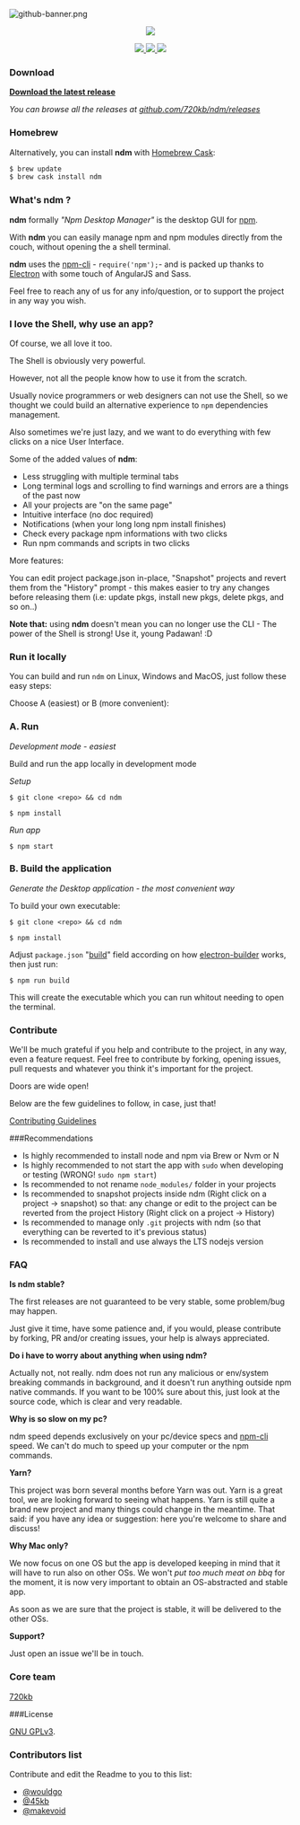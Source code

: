 ![github-banner.png](http://i.imgur.com/61OLE5Z.png)
<p align="center" style="text-align:center">
  <img src="http://i.imgur.com/bnxdjg9.png"/>
</p>

<p align="center" style="text-align:center">
<a href="https://github.com/720kb/ndm/releases" target="_blank">
<img src="https://img.shields.io/github/release/720kb/ndm.svg"/>
</a>
<a href="https://720kb.github.io/ndm/" target="_blank">
<img src="https://img.shields.io/github/downloads/720kb/ndm/total.svg"/>
</a>
<a href="https://gitter.im/720kb/ndm" target="_blank">
<img src="https://img.shields.io/gitter/room/ndm/ndm.js.svg"/>
</a>

</p>

### Download
**[Download the latest release](https://720kb.github.io/ndm)**

_You can browse all the releases at [github.com/720kb/ndm/releases](https://github.com/720kb/ndm/releases)_


### Homebrew

Alternatively, you can install **ndm** with [Homebrew Cask](https://caskroom.github.io/):

```bash
$ brew update
$ brew cask install ndm
```
### What's ndm ?

**ndm** formally _"Npm Desktop Manager"_ is the desktop GUI for [npm](https://npmjs.com/).

With **ndm** you can easily manage npm and npm modules directly from the couch, without opening the a shell terminal.

**ndm** uses the [npm-cli](https://docs.npmjs.com/cli/npm) - ```require('npm');```- and is packed up thanks to [Electron](https://github.com/electron/electron) with some touch of AngularJS and Sass.

Feel free to reach any of us for any info/question, or to support the project in any way you wish.

### I love the Shell, why use an app?

Of course, we all love it too.

The Shell is obviously very powerful.

However, not all the people know how to use it from the scratch.

Usually novice programmers or web designers can not use the Shell, so we thought we could build an alternative experience to `npm` dependencies management.

Also sometimes we're just lazy, and we want to do everything with few clicks on a nice User Interface. 


Some of the added values of **ndm**:

- Less struggling with multiple terminal tabs
- Long terminal logs and scrolling to find warnings and errors are a things of the past now
- All your projects are "on the same page"
- Intuitive interface (no doc required)
- Notifications (when your long long npm install finishes)
- Check every package npm informations with two clicks
- Run npm commands and scripts in two clicks

More features:

You can edit project package.json in-place, "Snapshot" projects and revert them from the "History" prompt - this makes easier to try any changes before releasing them (i.e: update pkgs, install new pkgs, delete pkgs, and so on..)


**Note that:** using **ndm** doesn't mean you can no longer use the CLI - The power of the Shell is strong! Use it, young Padawan! :D

### Run it locally 

You can build and run `ndm` on Linux, Windows and MacOS, just follow these easy steps:

Choose A (easiest) or B (more convenient):


### A. Run 

_Development mode - easiest_

Build and run the app locally in development mode

_Setup_

`$ git clone <repo> && cd ndm`

`$ npm install`

_Run app_

`$ npm start`


### B. Build the application 

_Generate the Desktop application - the most convenient way_

To build your own executable:

`$ git clone <repo> && cd ndm`

`$ npm install`

Adjust `package.json`  "[build](https://github.com/720kb/ndm/blob/master/package.json)" field according on how [electron-builder](https://github.com/electron-userland/electron-builder) works, then just run:

`$ npm run build`

This will create the executable which you can run whitout needing to open the terminal.

### Contribute

We'll be much grateful if you help and contribute to the project, in any way, even a feature request.
Feel free to contribute by forking, opening issues, pull requests and whatever you think it's important for the project.

Doors are wide open!

Below are the few guidelines to follow, in case, just that!

[Contributing Guidelines](https://github.com/720kb/ndm/blob/master/CONTRIBUTING.md)

###Recommendations

- Is highly recommended to install node and npm via Brew or Nvm or N
- Is highly recommended to not start the app with `sudo` when developing or testing (WRONG! `sudo npm start`)
- Is recommended to not rename `node_modules/` folder in your projects
- Is recommended to snapshot projects inside ndm (Right click on a project -> snapshot) so that: any change or edit to the project can be reverted from the project History (Right click on a project -> History)
- Is recommended to manage only `.git` projects with ndm (so that everything can be reverted to it's previous status)
- Is recommended to install and use always the LTS nodejs version

### FAQ

**Is ndm stable?**

The first releases are not guaranteed to be very stable, some problem/bug may happen.

Just give it time, have some patience and, if you would, please contribute by forking, PR and/or creating issues, your help is always appreciated.


**Do i have to worry about anything when using ndm?**

Actually not, not really.
ndm does not run any malicious or env/system breaking commands in background, and it doesn't run anything outside npm native commands.
If you want to be 100% sure about this, just look at the source code, which is clear and very readable.


**Why is so slow on my pc?**

ndm speed depends exclusively on your pc/device specs and [npm-cli](https://docs.npmjs.com/cli/npm) speed.
We can't do much to speed up your computer or the npm commands.


**Yarn?**

This project was born several months before Yarn was out.
Yarn is a great tool, we are looking forward to seeing what happens.
Yarn is still quite a brand new project and many things could change in the meantime. That said: if you have any idea or suggestion: here you're welcome to share and discuss!


**Why Mac only?**

We now focus on one OS but the app is developed keeping in mind that it will have to run also on other OSs. We won't _put too much meat on bbq_ for the moment, it is now very important to obtain an OS-abstracted and stable app.

As soon as we are sure that the project is stable, it will be delivered to the other OSs.


**Support?**

Just open an issue we'll be in touch.

### Core team

[720kb](https://720kb.net)

###License

[GNU GPLv3](LICENSE.md).


### Contributors list

Contribute and edit the Readme to you to this list:

- [@wouldgo](https://github.com/wouldgo)
- [@45kb](https://github.com/45kb)
- [@makevoid](https://github.com/makevoid)

